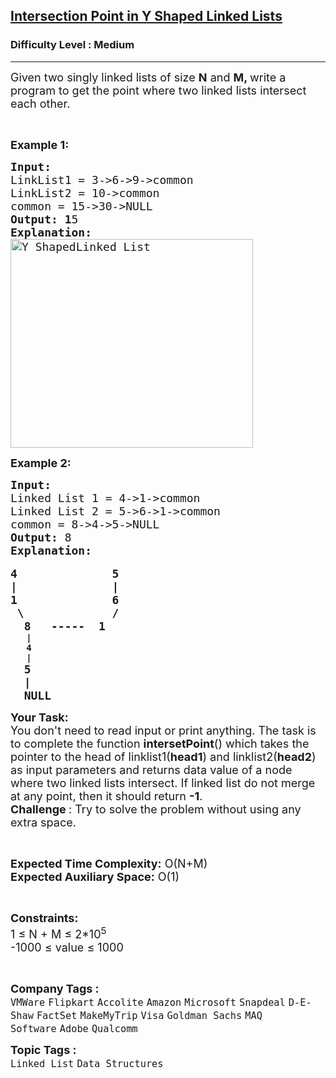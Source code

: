 <h2><a href="https://practice.geeksforgeeks.org/problems/eae1fbd0ac8f213a833d231e26ba4d829e79dd9c/1">Intersection Point in Y Shaped Linked Lists</a></h2><h3>Difficulty Level : Medium</h3><hr><div class="problems_problem_content__Xm_eO"><p><span style="font-size:18px">Given two singly linked lists of size <strong>N</strong> and <strong>M, </strong>write a program to get the point where two linked lists intersect each other.</span></p>

<p>&nbsp;</p>

<p><span style="font-size:18px"><strong>Example 1:</strong></span></p>

<pre style="position: relative;"><span style="font-size:18px"><strong>Input:</strong><strong>
</strong>LinkList1 = 3-&gt;6-&gt;9-&gt;common
LinkList2 = 10-&gt;common
common = 15-&gt;30-&gt;NULL
<strong>Output: 1</strong>5
<strong>Explanation:
</strong><img alt="Y ShapedLinked List" class="aligncenter size-full wp-image-2753" src="https://contribute.geeksforgeeks.org/wp-content/uploads/linked.jpg" style="height:334px; width:388px" title="Y ShapedLinked List"></span>
<div class="open_grepper_editor" title="Edit &amp; Save To Grepper"></div></pre>

<p><span style="font-size:18px"><strong>Example 2:</strong></span></p>

<pre style="position: relative;"><span style="font-size:18px"><strong>Input: 
</strong>Linked List 1 = 4-&gt;1-&gt;common
Linked List 2 = 5-&gt;6-&gt;1-&gt;common
common = 8-&gt;4-&gt;5-&gt;NULL
<strong>Output: </strong>8
<strong>Explanation: </strong></span>

<span style="font-size:18px"><strong>4              5</strong></span>
<span style="font-size:18px"><strong>|              |</strong></span>
<span style="font-size:18px"><strong>1              6
</strong></span><span style="font-size:18px"><strong> \             /</strong></span>
<span style="font-size:18px"><strong>  8   -----  1 </strong></span>
   <strong>|</strong>
   <strong>4</strong>
   <strong>|
</strong><span style="font-size:18px"><strong>  5</strong></span>
<span style="font-size:18px"><strong>  |</strong></span>
<span style="font-size:18px"><strong>  NULL       </strong></span><div class="open_grepper_editor" title="Edit &amp; Save To Grepper"></div></pre>

<p><span style="font-size:18px"><strong>Your Task:</strong><br>
You don't need to read input or print anything. The task is to complete the function <strong>intersetPoint</strong>() which takes the pointer to the head of linklist1(<strong>head1</strong>) and linklist2(<strong>head2</strong>) as input parameters and&nbsp;returns data value of a node where two linked lists intersect. If linked list do not merge at any point, then it should&nbsp;return <strong>-1</strong>.</span><br>
<span style="font-size:18px"><strong>Challenge </strong>: Try to solve the problem without using any extra space.</span></p>

<p>&nbsp;</p>

<p><span style="font-size:18px"><strong>Expected Time Complexity:</strong>&nbsp;O(N+M)<br>
<strong>Expected Auxiliary Space:</strong>&nbsp;O(1)</span></p>

<p>&nbsp;</p>

<p><span style="font-size:18px"><strong>Constraints:</strong><br>
1 ≤ N + M ≤&nbsp;2*10<sup>5</sup><br>
-1000&nbsp;≤&nbsp;value ≤&nbsp;1000</span></p>

<p>&nbsp;</p>
</div><p><span style=font-size:18px><strong>Company Tags : </strong><br><code>VMWare</code>&nbsp;<code>Flipkart</code>&nbsp;<code>Accolite</code>&nbsp;<code>Amazon</code>&nbsp;<code>Microsoft</code>&nbsp;<code>Snapdeal</code>&nbsp;<code>D-E-Shaw</code>&nbsp;<code>FactSet</code>&nbsp;<code>MakeMyTrip</code>&nbsp;<code>Visa</code>&nbsp;<code>Goldman Sachs</code>&nbsp;<code>MAQ Software</code>&nbsp;<code>Adobe</code>&nbsp;<code>Qualcomm</code>&nbsp;<br><p><span style=font-size:18px><strong>Topic Tags : </strong><br><code>Linked List</code>&nbsp;<code>Data Structures</code>&nbsp;